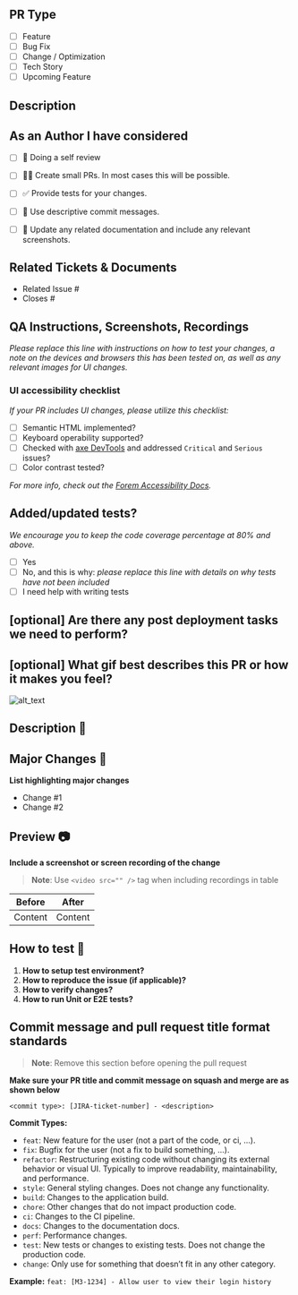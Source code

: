 ## PR Type

- [ ] Feature
- [ ] Bug Fix
- [ ] Change / Optimization
- [ ] Tech Story
- [ ] Upcoming Feature

## Description

## As an Author I have considered
- [ ] :eyes: Doing a self review
- [ ] 👷‍♀️ Create small PRs. In most cases this will be possible.
- [ ] ✅ Provide tests for your changes.
- [ ] 📝 Use descriptive commit messages.
- [ ] 📗 Update any related documentation and include any relevant screenshots.




## Related Tickets & Documents

<!--
For pull requests that relate or close an issue, please include them
below.  We like to follow [Github's guidance on linking issues to pull requests](https://docs.github.com/en/issues/tracking-your-work-with-issues/linking-a-pull-request-to-an-issue).

For example having the text: "closes #1234" would connect the current pull
request to issue 1234.  And when we merge the pull request, Github will
automatically close the issue.
-->

- Related Issue #
- Closes #

## QA Instructions, Screenshots, Recordings

_Please replace this line with instructions on how to test your changes, a note
on the devices and browsers this has been tested on, as well as any relevant
images for UI changes._

### UI accessibility checklist
_If your PR includes UI changes, please utilize this checklist:_
- [ ] Semantic HTML implemented?
- [ ] Keyboard operability supported?
- [ ] Checked with [axe DevTools](https://www.deque.com/axe/) and addressed `Critical` and `Serious` issues?
- [ ] Color contrast tested?

_For more info, check out the
[Forem Accessibility Docs](https://developers.forem.com/frontend/accessibility)._

## Added/updated tests?
_We encourage you to keep the code coverage percentage at 80% and above._

- [ ] Yes
- [ ] No, and this is why: _please replace this line with details on why tests
      have not been included_
- [ ] I need help with writing tests

## [optional] Are there any post deployment tasks we need to perform?

## [optional] What gif best describes this PR or how it makes you feel?

![alt_text](gif_link) 

## Description 📝


## Major Changes 🔄
**List highlighting major changes**
- Change #1
- Change #2

## Preview 📷
**Include a screenshot or screen recording of the change**

> **Note**: Use `<video src="" />` tag when including recordings in table

| Before  | After   |
| ------- | ------- |
| Content | Content |

## How to test 🧪
1. **How to setup test environment?**
2. **How to reproduce the issue (if applicable)?**
3. **How to verify changes?**
4. **How to run Unit or E2E tests?**

## Commit message and pull request title format standards

> **Note**: Remove this section before opening the pull request

**Make sure your PR title and commit message on squash and merge are as shown below**

`<commit type>: [JIRA-ticket-number] - <description>`

**Commit Types:**
- `feat`: New feature for the user (not a part of the code, or ci, ...).
- `fix`: Bugfix for the user (not a fix to build something, ...).
- `refactor`: Restructuring existing code without changing its external behavior or visual UI. Typically to improve readability, maintainability, and performance.
- `style`: General styling changes. Does not change any functionality.
- `build`: Changes to the application build.
- `chore`: Other changes that do not impact production code.
- `ci`: Changes to the CI pipeline.
- `docs`: Changes to the documentation docs.
- `perf`: Performance changes.
- `test`: New tests or changes to existing tests. Does not change the production code.
- `change`: Only use for something that doesn’t fit in any other category.

**Example:** `feat: [M3-1234] - Allow user to view their login history`
